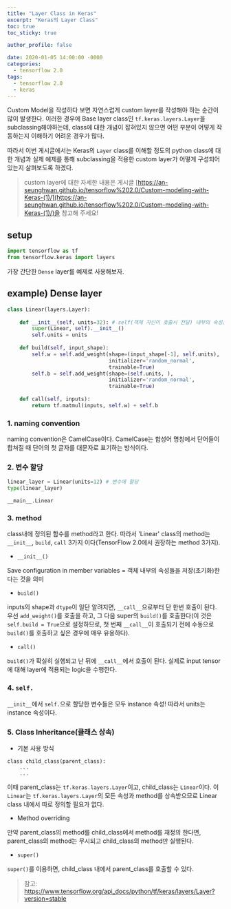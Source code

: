 ```yaml
---
title: "Layer Class in Keras"
excerpt: "Keras의 Layer Class"
toc: true
toc_sticky: true

author_profile: false

date: 2020-01-05 14:00:00 -0000
categories: 
  - tensorflow 2.0
tags:
  - tensorflow 2.0
  - keras
---
```


Custom Model을 작성하다 보면 자연스럽게 custom layer를 작성해야 하는 순간이 많이 발생한다. 이러한 경우에 Base layer class인 `tf.keras.layers.Layer`을 subclassing해야하는데, class에 대한 개념이 잡혀있지 않으면 어떤 부분이 어떻게 작동하는지 이해하기 어려운 경우가 많다.

따라서 이번 게시글에서는 Keras의 `Layer` class를 이해할 정도의 python class에 대한 개념과 실제 예제를 통해 subclassing을 적용한 custom layer가 어떻게 구성되어 있는지 살펴보도록 하겠다.

> custom layer에 대한 자세한 내용은 게시글 [https://an-seunghwan.github.io/tensorflow%202.0/Custom-modeling-with-Keras-(1)/](https://an-seunghwan.github.io/tensorflow%202.0/Custom-modeling-with-Keras-(1)/)을 참고해 주세요!

## setup
```python
import tensorflow as tf
from tensorflow.keras import layers
```
가장 간단한 `Dense` layer를 예제로 사용해보자.

## example) Dense layer
```python
class Linear(layers.Layer): 
    
    def __init__(self, units=32): # self(객체 자신이 호출시 전달) 내부의 속성들을 초기화
        super(Linear, self).__init__()
        self.units = units
    
    def build(self, input_shape): 
        self.w = self.add_weight(shape=(input_shape[-1], self.units),
                                 initializer='random_normal',
                                 trainable=True)
        self.b = self.add_weight(shape=(self.units, ),
                                 initializer='random_normal',
                                 trainable=True)
    
    def call(self, inputs):
        return tf.matmul(inputs, self.w) + self.b
```
### 1. naming convention
naming convention은 CamelCase이다.
CamelCase는 합성어 명칭에서 단어들이 합쳐질 때 단어의 첫 글자를 대문자로 표기하는 방식이다.

### 2. 변수 할당
```python
linear_layer = Linear(units=12) # 변수에 할당
type(linear_layer)
```
```
__main__.Linear
```
### 3. method
class내에 정의된 함수를 method라고 한다. 따라서 'Linear' class의 method는 `__init__`, `build`, `call` 3가지 이다(TensorFlow 2.0에서 권장하는 method 3가지).

* `__init__()`

Save configuration in member variables = 객체 내부의 속성들을 저장(초기화)한다는 것을 의미

* `build()`

inputs의 shape과 `dtype`이 일단 알려지면, `__call__`으로부터 단 한번 호출이 된다. 우선 `add_weight()`를 호출을 하고, 그 다음 super의 `build()`를 호출한다(이 것은 `self.build = True`으로 설정하므로, 첫 번째 `__call__`이 호출되기 전에 수동으로 `build()`를 호출하고 싶은 경우에 매우 유용하다).

* `call()`

`build()`가 확실히 실행되고 난 뒤에 `__call__`에서 호출이 된다. 실제로 input tensor에 대해 layer에 적용되는 logic을 수행한다.


### 4. `self.`
`__init__`에서 `self.`으로 할당한 변수들은 모두 instance 속성! 따라서 units는 instance 속성이다.

### 5. Class Inheritance(클래스 상속)
* 기본 사용 방식
```
class child_class(parent_class):
    ...
    ...
```
이때 parent_class는 `tf.keras.layers.Layer`이고, child_class는 `Linear`이다. 이 `Linear`는 `tf.keras.layers.Layer`의 모든 속성과 method를 상속받으므로 Linear class 내에서 따로 정의할 필요가 없다.

* Method overriding

만약 parent_class의 method를 child_class에서 method를 재정의 한다면, parent_class의 method는 무시되고 child_class의 method만 실행된다.

* `super()`

`super()`를 이용하면, child_class 내에서 parent_class를 호출할 수 있다.




> 참고: https://www.tensorflow.org/api_docs/python/tf/keras/layers/Layer?version=stable
<!--stackedit_data:
eyJoaXN0b3J5IjpbODMzNzg1MTA1LC0yMTA2MjI4ODQ1XX0=
-->